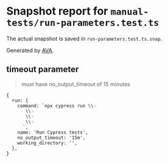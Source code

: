 # Snapshot report for `manual-tests/run-parameters.test.ts`

The actual snapshot is saved in `run-parameters.test.ts.snap`.

Generated by [AVA](https://ava.li).

## timeout parameter

> must have no_output_timeout of 15 minutes

    {
      run: {
        command: `npx cypress run \\␊
           \\␊
           \\␊
           \\␊
          `,
        name: 'Run Cypress tests',
        no_output_timeout: '15m',
        working_directory: '',
      },
    }
